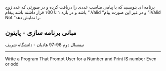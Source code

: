  برنامه ای بنویسید که با پیامی مناسب عددی را دریافت کرده و در صورتی که عدد زوج باشد و در بازه ۱
تا ۱00 قرار داشته باشد پیغام “.Valid “و در غیر این صورت پیام “!Valid Not “را نمایش دهد.



## مبانی برنامه سازی - پایتون
نیمسال دوم 98-97
هادیان - دانشگاه شریف


-------------

Write a Program That Prompt User for a Number and Print IS number Even or odd
